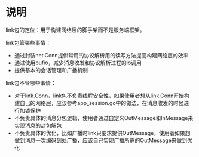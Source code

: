 说明
====

link包的定位：用于构建网络层的脚手架而不是服务端框架。

link包管哪些事情：

* 通过封装net.Conn提供常用的协议解析用的读写方法提高构建网络层的效率
* 通过使用bufio，减少消息收发和协议解析过程的io调用
* 提供基本的会话管理和广播机制

link包不管哪些事情：

* 对于link.Conn，link包不负责线程安全性，如果使用者想从link.Conn开始构建自己的网络层，应该参考app_session.go中的做法，在消息收发的时候进行加锁保护
* 不负责具体的消息分包逻辑，使用者通过自定义OutMessage和InMessage来实现消息的封包解包
* 不负责具体的优化，比如广播时link只要求提供OutMessage，使用者如果想做到消息一次编码到处广播，应该自己实现广播所需的OutMessage来做到优化
